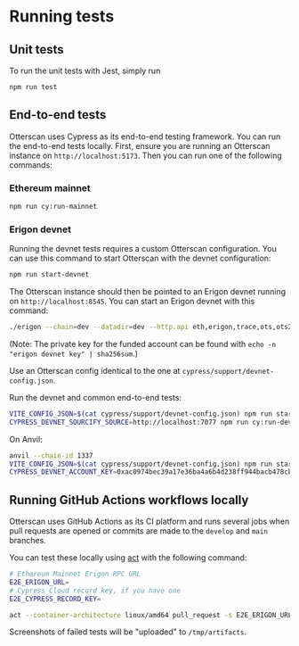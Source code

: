 # Running tests

## Unit tests
To run the unit tests with Jest, simply run

```sh
npm run test
```

## End-to-end tests
Otterscan uses Cypress as its end-to-end testing framework. You can run the end-to-end tests locally. First, ensure you are running an Otterscan instance on `http://localhost:5173`. Then you can run one of the following commands:

### Ethereum mainnet
```sh
npm run cy:run-mainnet
```

### Erigon devnet
Running the devnet tests requires a custom Otterscan configuration. You can use this command to start Otterscan with the devnet configuration:
```sh
npm run start-devnet
```
The Otterscan instance should then be pointed to an Erigon devnet running on `http://localhost:8545`. You can start an Erigon devnet with this command:
```sh
./erigon --chain=dev --datadir=dev --http.api eth,erigon,trace,ots,ots2 --http.corsdomain "*" --http.vhosts "*" --mine --fakepow
```

(Note: The private key for the funded account can be found with `echo -n "erigon devnet key" | sha256sum`.)

Use an Otterscan config identical to the one at `cypress/support/devnet-config.json`.

Run the devnet and common end-to-end tests:
```sh
VITE_CONFIG_JSON=$(cat cypress/support/devnet-config.json) npm run start
CYPRESS_DEVNET_SOURCIFY_SOURCE=http://localhost:7077 npm run cy:run-devnet
```

On Anvil:
```sh
anvil --chain-id 1337
VITE_CONFIG_JSON=$(cat cypress/support/devnet-config.json) npm run start
CYPRESS_DEVNET_ACCOUNT_KEY=0xac0974bec39a17e36ba4a6b4d238ff944bacb478cbed5efcae784d7bf4f2ff80 CYPRESS_DEVNET_SOURCIFY_SOURCE=http://localhost:7077 npm run cy:run-devnet
```

## Running GitHub Actions workflows locally
Otterscan uses GitHub Actions as its CI platform and runs several jobs when pull requests are opened or commits are made to the `develop` and `main` branches.

You can test these locally using [act](https://github.com/nektos/act) with the following command:
```sh
# Ethereum Mainnet Erigon RPC URL
E2E_ERIGON_URL=
# Cypress Cloud record key, if you have one
E2E_CYPRESS_RECORD_KEY=

act --container-architecture linux/amd64 pull_request -s E2E_ERIGON_URL=$E2E_ERIGON_URL -s E2E_CYPRESS_RECORD_KEY=$E2E_CYPRESS_RECORD_KEY --artifact-server-path /tmp/artifacts
```

Screenshots of failed tests will be "uploaded" to `/tmp/artifacts`.
